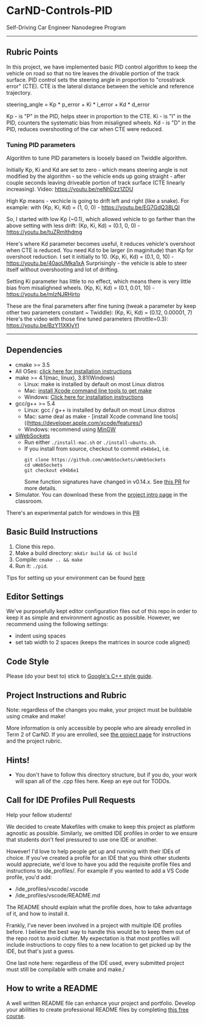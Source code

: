 # CarND-Controls-PID
Self-Driving Car Engineer Nanodegree Program

---

## Rubric Points

In this project, we have implemented basic PID control algorithm to keep the vehicle on road so that no tire leaves the drivable portion of the track surface. PID control sets the steering angle in proportion to "crosstrack error" (CTE). CTE is the lateral distance between the vehicle and reference trajectory. 

steering_angle = Kp * p_error + Ki * i_error + Kd * d_error

Kp - is "P" in the PID, helps steer in proportion to the CTE.
Ki - is "I" in the PID, counters the systematic bias from misaligned wheels.
Kd - is "D" in the PID, reduces overshooting of the car when CTE were reduced.

### Tuning PID parameters

Algorithm to tune PID parameters is loosely based on Twiddle algorithm.

Initially Kp, Ki and Kd are set to zero - which means steering angle is not modified by the algorithm - so the vehicle ends up going straight - after couple seconds leaving driveable portion of track surface (CTE linearly increasing). Video: https://youtu.be/neNhDzz1ZDU 

High Kp means - vechicle is going to drift left and right (like a snake). For example: with (Kp, Ki, Kd) = (1, 0, 0) - https://youtu.be/EG7GdQ38LQI

So, I started with low Kp (~0.1), which allowed vehicle to go farther than the above setting with less drift: (Kp, Ki, Kd) = (0.1, 0, 0) - https://youtu.be/tuZRmIthdmg

Here's where Kd parameter becomes useful, it reduces vehicle's overshoot when CTE is reduced. You need Kd to be larger (in maginitude) than Kp for overshoot reduction. I set it initially to 10. (Kp, Ki, Kd) = (0.1, 0, 10) - https://youtu.be/40aoUMka1xA
Surprisingly - the vehicle is able to steer itself without overshooting and lot of drifting.

Setting Ki parameter has little to no effect, which means there is very little bias from misalighned wheels. (Kp, Ki, Kd) = (0.1, 0.01, 10) - https://youtu.be/mIzNJRHjrto

These are the final parameters after fine tuning (tweak a parameter by keep other two parameters constant ~ Twiddle):
(Kp, Ki, Kd) = (0.12, 0.00001, 7)
Here's the video with those fine tuned parameters (throttle=0.3): https://youtu.be/BzY11XKIyYI 

---

## Dependencies

* cmake >= 3.5
 * All OSes: [click here for installation instructions](https://cmake.org/install/)
* make >= 4.1(mac, linux), 3.81(Windows)
  * Linux: make is installed by default on most Linux distros
  * Mac: [install Xcode command line tools to get make](https://developer.apple.com/xcode/features/)
  * Windows: [Click here for installation instructions](http://gnuwin32.sourceforge.net/packages/make.htm)
* gcc/g++ >= 5.4
  * Linux: gcc / g++ is installed by default on most Linux distros
  * Mac: same deal as make - [install Xcode command line tools]((https://developer.apple.com/xcode/features/)
  * Windows: recommend using [MinGW](http://www.mingw.org/)
* [uWebSockets](https://github.com/uWebSockets/uWebSockets)
  * Run either `./install-mac.sh` or `./install-ubuntu.sh`.
  * If you install from source, checkout to commit `e94b6e1`, i.e.
    ```
    git clone https://github.com/uWebSockets/uWebSockets 
    cd uWebSockets
    git checkout e94b6e1
    ```
    Some function signatures have changed in v0.14.x. See [this PR](https://github.com/udacity/CarND-MPC-Project/pull/3) for more details.
* Simulator. You can download these from the [project intro page](https://github.com/udacity/self-driving-car-sim/releases) in the classroom.

There's an experimental patch for windows in this [PR](https://github.com/udacity/CarND-PID-Control-Project/pull/3)

## Basic Build Instructions

1. Clone this repo.
2. Make a build directory: `mkdir build && cd build`
3. Compile: `cmake .. && make`
4. Run it: `./pid`. 

Tips for setting up your environment can be found [here](https://classroom.udacity.com/nanodegrees/nd013/parts/40f38239-66b6-46ec-ae68-03afd8a601c8/modules/0949fca6-b379-42af-a919-ee50aa304e6a/lessons/f758c44c-5e40-4e01-93b5-1a82aa4e044f/concepts/23d376c7-0195-4276-bdf0-e02f1f3c665d)

## Editor Settings

We've purposefully kept editor configuration files out of this repo in order to
keep it as simple and environment agnostic as possible. However, we recommend
using the following settings:

* indent using spaces
* set tab width to 2 spaces (keeps the matrices in source code aligned)

## Code Style

Please (do your best to) stick to [Google's C++ style guide](https://google.github.io/styleguide/cppguide.html).

## Project Instructions and Rubric

Note: regardless of the changes you make, your project must be buildable using
cmake and make!

More information is only accessible by people who are already enrolled in Term 2
of CarND. If you are enrolled, see [the project page](https://classroom.udacity.com/nanodegrees/nd013/parts/40f38239-66b6-46ec-ae68-03afd8a601c8/modules/f1820894-8322-4bb3-81aa-b26b3c6dcbaf/lessons/e8235395-22dd-4b87-88e0-d108c5e5bbf4/concepts/6a4d8d42-6a04-4aa6-b284-1697c0fd6562)
for instructions and the project rubric.

## Hints!

* You don't have to follow this directory structure, but if you do, your work
  will span all of the .cpp files here. Keep an eye out for TODOs.

## Call for IDE Profiles Pull Requests

Help your fellow students!

We decided to create Makefiles with cmake to keep this project as platform
agnostic as possible. Similarly, we omitted IDE profiles in order to we ensure
that students don't feel pressured to use one IDE or another.

However! I'd love to help people get up and running with their IDEs of choice.
If you've created a profile for an IDE that you think other students would
appreciate, we'd love to have you add the requisite profile files and
instructions to ide_profiles/. For example if you wanted to add a VS Code
profile, you'd add:

* /ide_profiles/vscode/.vscode
* /ide_profiles/vscode/README.md

The README should explain what the profile does, how to take advantage of it,
and how to install it.

Frankly, I've never been involved in a project with multiple IDE profiles
before. I believe the best way to handle this would be to keep them out of the
repo root to avoid clutter. My expectation is that most profiles will include
instructions to copy files to a new location to get picked up by the IDE, but
that's just a guess.

One last note here: regardless of the IDE used, every submitted project must
still be compilable with cmake and make./

## How to write a README
A well written README file can enhance your project and portfolio.  Develop your abilities to create professional README files by completing [this free course](https://www.udacity.com/course/writing-readmes--ud777).

